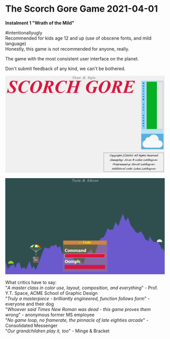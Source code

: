 # The Scorch Gore Game 2021-04-01
  
**Instalment 1 "Wrath of the Mild"**
  
#intentionallyugly  
Recommended for kids age 12 and up (use of obscene fonts, and mild language)  
Honestly, this game is not recommended for anyone, really.

The game with the most consistent user interface on the planet.  
  
Don't submit feedback of any kind, we can't be bothered.  
  
![](https://raw.githubusercontent.com/dlatikaynen/scorchGore/master/Gestaltung/a-truly-painful-design.png)
  
![](https://raw.githubusercontent.com/dlatikaynen/scorchGore/master/Gestaltung/truly-a-painful-design.png)
  
What critics have to say:  
"*A master class in color use, layout, composition, and everything*" - Prof. Y.T. Space, ACME School of Graphic Design  
"*Truly a masterpiece - brilliantly engineered, function follows form*" - everyone and their dog  
"*Whoever said Times New Roman was dead - this game proves them wrong*" - anonymous former MS employee  
"*No game loop, no framerate, the pinnacle of late eighties arcade*" - Consolidated Messenger  
"*Our grandchildren play it, too*" - Minge & Bracket
